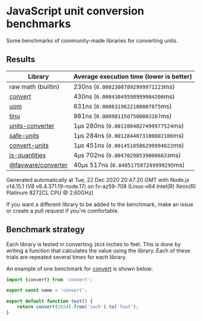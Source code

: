 # JavaScript unit conversion benchmarks

Some benchmarks of community-made libraries for converting units.

## Results

<!-- beginblock(results) -->

| Library                                                                | Average execution time (lower is better) |
| ---------------------------------------------------------------------- | ---------------------------------------- |
| raw math (builtin)                                                     | 230ns (`0.00023087892999971223`ms)       |
| [convert](https://npmjs.com/package/convert)                           | 430ns (`0.00043049598999984206`ms)       |
| [uom](https://npmjs.com/package/uom)                                   | 631ns (`0.0006319622100007875`ms)        |
| [tinu](https://npmjs.com/package/tinu)                                 | 981ns (`0.0009811507500003167`ms)        |
| [units-converter](https://npmjs.com/package/units-converter)           | 1µs 280ns (`0.0012804027499977524`ms)    |
| [safe-units](https://npmjs.com/package/safe-units)                     | 1µs 284ns (`0.0012844073100002106`ms)    |
| [convert-units](https://npmjs.com/package/convert-units)               | 1µs 451ns (`0.0014510506299994022`ms)    |
| [js-quantities](https://npmjs.com/package/js-quantities)               | 4µs 702ns (`0.004702985390006633`ms)     |
| [@favware/converter](https://npmjs.com/package/%40favware%2Fconverter) | 40µs 517ns (`0.040517597249999295`ms)    |

Generated automatically at Tue, 22 Dec 2020 20:47:20 GMT with Node.js v14.15.1 (V8 v8.4.371.19-node.17) on fv-az59-708 (Linux-x64 Intel(R) Xeon(R) Platinum 8272CL CPU @ 2.60GHz)

<!-- endblock(results) -->

If you want a different library to be added to the benchmark, make an issue or create a pull request if you're comfortable.

## Benchmark strategy

Each library is tested in converting `1024` inches to feet.
This is done by writing a function that calculates the value using the library.
Each of these trials are repeated several times for each library.

An example of one benchmark for [convert](https://github.com/pizzafox/convert) is shown below:

```js
import {convert} from 'convert';

export const name = 'convert';

export default function test() {
	return convert(1024).from('inch').to('foot');
}
```
